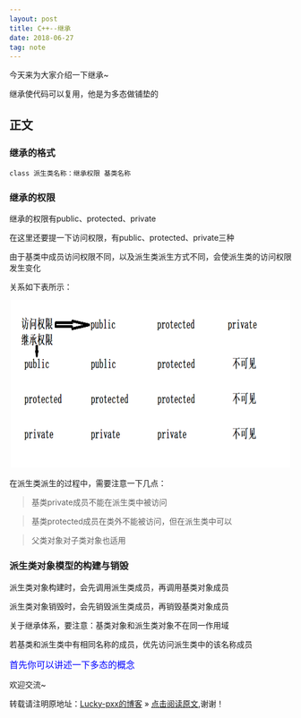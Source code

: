 ```yaml
---
layout: post
title: C++--继承
date: 2018-06-27
tag: note
---  
```


今天来为大家介绍一下继承~

继承使代码可以复用，他是为多态做铺垫的

## 正文

### 继承的格式

	class 派生类名称：继承权限 基类名称
	
### 继承的权限

继承的权限有public、protected、private

在这里还要提一下访问权限，有public、protected、private三种

由于基类中成员访问权限不同，以及派生类派生方式不同，会使派生类的访问权限发生变化

关系如下表所示：
<div align="center">
	<img src="\images\posts\继承\继承访问权限关系.PNG" height="300" width="500">  
</div>

在派生类派生的过程中，需要注意一下几点：
> 基类private成员不能在派生类中被访问

> 基类protected成员在类外不能被访问，但在派生类中可以

> 父类对象对子类对象也适用

### 派生类对象模型的构建与销毁

派生类对象构建时，会先调用派生类成员，再调用基类对象成员

派生类对象销毁时，会先销毁派生类成员，再销毁基类对象成员

关于继承体系，要注意：基类对象和派生类对象不在同一作用域

若基类和派生类中有相同名称的成员，优先访问派生类中的该名称成员



<font color="blue" size="3">首先你可以讲述一下多态的概念</font>


欢迎交流~
  
转载请注明原地址：[Lucky-pxx的博客](http://www.bingoxin.top) » [点击阅读原文](http://www.bingoxin.top/2018/06/%E6%95%B0%E6%8D%AE%E5%BA%93%E5%9F%BA%E6%9C%AC%E6%93%8D%E4%BD%9C/),谢谢！
